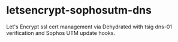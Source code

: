 # letsencrypt-sophosutm-dns
Let's Encrypt ssl cert management via Dehydrated with tsig dns-01 verification and Sophos UTM update hooks.
